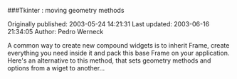 ###Tkinter : moving geometry methods

Originally published: 2003-05-24 14:21:31
Last updated: 2003-06-16 21:34:05
Author: Pedro Werneck

A common way to create new compound widgets is to inherit Frame, create everything you need inside it and pack this base Frame on your application. Here's an alternative to this method, that sets geometry methods and options from a wiget to another...